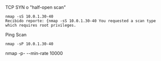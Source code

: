 

TCP SYN o "half-open scan"

    nmap -sS 10.0.1.30-40
    Recibido reporte: {nmap -sS 10.0.1.30-40 You requested a scan type which requires root privileges.


Ping Scan

    nmap -sP 10.0.1.30-40


nmap -p- --min-rate 10000 <IP>

